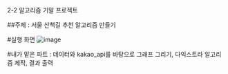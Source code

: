 2-2 알고리즘 기말 프로젝트 

##주제 : 서울 산책길 추천 알고리즘 만들기 

#실행 화면 
![image](https://github.com/user-attachments/assets/4d8b8b00-be1e-468c-a3a8-3b7b71087747)

#내가 맡은 파트 : 데이터와 kakao_api를 바탕으로 그래프 그리기, 다익스트라 알고리즘 제작, 결과 출력 
